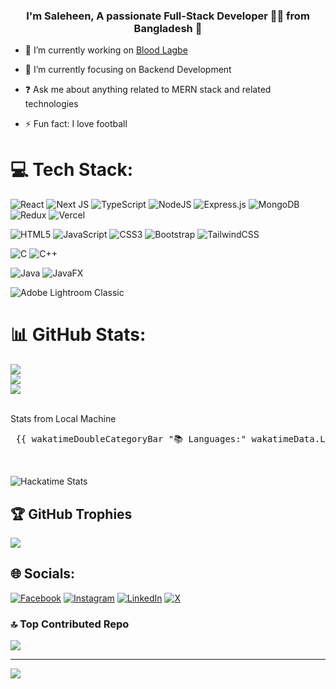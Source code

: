 ### <div align="center">I'm Saleheen, A passionate Full-Stack Developer 👨‍💻 from Bangladesh 🚀</div>  
  

- 🔭 I’m currently working on [Blood Lagbe](https://github.com/sakincse21/blood-lagbe-nextjs) 
  

- 🌱 I’m currently focusing on Backend Development 
  

- ❓ Ask me about anything related to MERN stack and related technologies 
  

- ⚡ Fun fact: I love football 
  

# 💻 Tech Stack: 
![React](https://img.shields.io/badge/react-%2320232a.svg?style=for-the-badge&logo=react&logoColor=%2361DAFB) 
![Next JS](https://img.shields.io/badge/Next-black?style=for-the-badge&logo=next.js&logoColor=white) 
![TypeScript](https://img.shields.io/badge/typescript-%23007ACC.svg?style=for-the-badge&logo=typescript&logoColor=white)
![NodeJS](https://img.shields.io/badge/node.js-6DA55F?style=for-the-badge&logo=node.js&logoColor=white) 
![Express.js](https://img.shields.io/badge/express.js-%23404d59.svg?style=for-the-badge&logo=express&logoColor=%2361DAFB) 
![MongoDB](https://img.shields.io/badge/MongoDB-%234ea94b.svg?style=for-the-badge&logo=mongodb&logoColor=white) 
![Redux](https://img.shields.io/badge/Redux-%23764abc.svg?style=for-the-badge&logo=redux&logoColor=white)
![Vercel](https://img.shields.io/badge/vercel-%23000000.svg?style=for-the-badge&logo=vercel&logoColor=white) 

 ![HTML5](https://img.shields.io/badge/html5-%23E34F26.svg?style=for-the-badge&logo=html5&logoColor=white) 
 ![JavaScript](https://img.shields.io/badge/javascript-%23323330.svg?style=for-the-badge&logo=javascript&logoColor=%23F7DF1E) 
 ![CSS3](https://img.shields.io/badge/css3-%231572B6.svg?style=for-the-badge&logo=css3&logoColor=white) 
 ![Bootstrap](https://img.shields.io/badge/bootstrap-%238511FA.svg?style=for-the-badge&logo=bootstrap&logoColor=white)
 ![TailwindCSS](https://img.shields.io/badge/Tailwind_CSS-%2338bdf8.svg?style=for-the-badge&logo=tailwind-css&logoColor=white)


![C](https://img.shields.io/badge/c-%2300599C.svg?style=for-the-badge&logo=c&logoColor=white) ![C++](https://img.shields.io/badge/c++-%2300599C.svg?style=for-the-badge&logo=c%2B%2B&logoColor=white)

![Java](https://img.shields.io/badge/java-%23ED8B00.svg?style=for-the-badge&logo=openjdk&logoColor=white) ![JavaFX](https://img.shields.io/badge/javafx-%23FF0000.svg?style=for-the-badge&logo=javafx&logoColor=white)

![Adobe Lightroom Classic](https://img.shields.io/badge/Adobe%20Lightroom%20Classic-31A8FF.svg?style=for-the-badge&logo=Adobe%20Lightroom%20Classic&logoColor=white)
# 📊 GitHub Stats:
![](https://github-readme-stats.vercel.app/api?username=sakincse21&theme=dark&hide_border=true&include_all_commits=true&count_private=false)<br/>
![](https://github-readme-streak-stats.herokuapp.com/?user=sakincse21&theme=dark&hide_border=true)<br/>
![](https://github-readme-stats.vercel.app/api/top-langs/?username=sakincse21&theme=dark&hide_border=true&include_all_commits=true&count_private=false&layout=compact) <br/>
<br />

Stats from Local Machine <br />
<pre> {{ wakatimeDoubleCategoryBar "📚 Languages:" wakatimeData.Languages "💼 Projects:" wakatimeData.Projects 5 }} </pre>

<br />



![Hackatime Stats](https://github-readme-stats.hackclub.dev/api/wakatime?username=4751&api_domain=hackatime.hackclub.com&theme=darcula&custom_title=Hackatime+Stats&layout=compact&cache_seconds=0&langs_count=8)



## 🏆 GitHub Trophies
![](https://github-profile-trophy.vercel.app/?username=sakincse21&theme=gruvbox&no-frame=false&no-bg=true&margin-w=4)


## 🌐 Socials:
[![Facebook](https://img.shields.io/badge/Facebook-%231877F2.svg?logo=Facebook&logoColor=white)](https://facebook.com/saleheen.sakin) 
[![Instagram](https://img.shields.io/badge/Instagram-%23E4405F.svg?logo=Instagram&logoColor=white)](https://instagram.com/saleheen.sakin) 
[![LinkedIn](https://img.shields.io/badge/LinkedIn-%230077B5.svg?logo=linkedin&logoColor=white)](https://linkedin.com/in/saleheen-sakin) 
[![X](https://img.shields.io/badge/X-black.svg?logo=X&logoColor=white)](https://x.com/iamsakin) 


### 🔝 Top Contributed Repo
![](https://github-contributor-stats.vercel.app/api?username=sakincse21&limit=5&theme=dark&combine_all_yearly_contributions=true)

---
[![](https://visitcount.itsvg.in/api?id=sakincse21&icon=0&color=12)](https://visitcount.itsvg.in)

